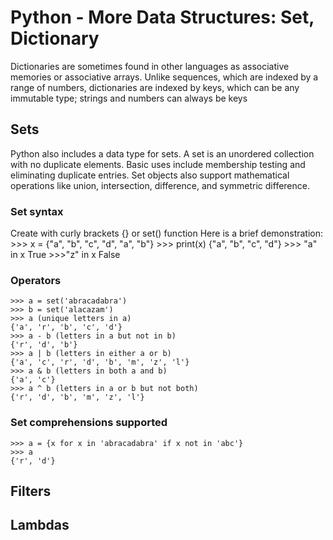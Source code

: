 # Python - More Data Structures: Set, Dictionary

Dictionaries are sometimes found in other languages as associative memories or associative arrays. Unlike sequences, which are indexed by a range of numbers, dictionaries are indexed by keys, which can be any immutable type; strings and numbers can always be keys

## Sets
Python also includes a data type for sets. A set is an unordered collection with no duplicate elements. Basic uses include membership testing and eliminating duplicate entries. Set objects also support mathematical operations like union, intersection, difference, and symmetric difference.
### Set syntax
Create with curly brackets {} or set() function
Here is a brief demonstration:
     >>> x = {"a", "b", "c", "d", "a", "b"}
     >>> print(x)
     {"a", "b", "c", "d"}
     >>> "a" in x
     True
     >>>"z" in x
     False
### Operators
    >>> a = set('abracadabra')
    >>> b = set('alacazam')
    >>> a (unique letters in a)
    {'a', 'r', 'b', 'c', 'd'}
    >>> a - b (letters in a but not in b)
    {'r', 'd', 'b'}
    >>> a | b (letters in either a or b)
    {'a', 'c', 'r', 'd', 'b', 'm', 'z', 'l'}
    >>> a & b (letters in both a and b)
    {'a', 'c'}
    >>> a ^ b (letters in a or b but not both)
    {'r', 'd', 'b', 'm', 'z', 'l'}

### Set comprehensions supported
    >>> a = {x for x in 'abracadabra' if x not in 'abc'}
    >>> a
    {'r', 'd'}

 
## Filters

## Lambdas


